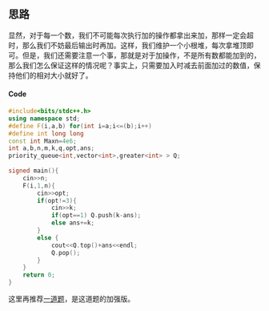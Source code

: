 ## 思路
显然，对于每一个数，我们不可能每次执行加的操作都拿出来加，那样一定会超时，那么我们不妨最后输出时再加。这样，我们维护一个小根堆，每次拿堆顶即可。但是，我们还需要注意一个事，那就是对于加操作，不是所有数都能加到的，那么我们怎么保证这样的情况呢？事实上，只需要加入时减去前面加过的数值，保持他们的相对大小就好了。
#### Code
```cpp
#include<bits/stdc++.h>
using namespace std;
#define F(i,a,b) for(int i=a;i<=(b);i++)
#define int long long
const int Maxn=4e6;
int a,b,n,m,k,q,opt,ans;
priority_queue<int,vector<int>,greater<int> > Q;
 
signed main(){
	cin>>n;
	F(i,1,n){
		cin>>opt;
		if(opt!=3){
			cin>>k;
			if(opt==1) Q.push(k-ans);
			else ans+=k;
		}
		else {
			cout<<Q.top()+ans<<endl;
			Q.pop();
		}
	}
	return 0;
}
```
这里再推荐[一道题](https://www.luogu.com.cn/problem/P2827)，是这道题的加强版。
